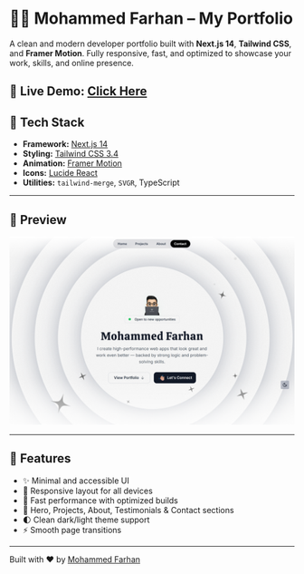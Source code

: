 # 🧑‍💻 Mohammed Farhan – My Portfolio

A clean and modern developer portfolio built with **Next.js 14**, **Tailwind CSS**, and **Framer Motion**. Fully responsive, fast, and optimized to showcase your work, skills, and online presence.

## 🔗 **Live Demo:** [Click Here](https://mohammedfarhan.vercel.app)

## 🚀 Tech Stack

- **Framework:** [Next.js 14](https://nextjs.org/)
- **Styling:** [Tailwind CSS 3.4](https://tailwindcss.com/)
- **Animation:** [Framer Motion](https://www.framer.com/motion/)
- **Icons:** [Lucide React](https://lucide.dev/)
- **Utilities:** `tailwind-merge`, `SVGR`, TypeScript

---

## 📸 Preview

![Portfolio Screenshot](./public/screenshot.png)

---

## 📸 Features

- ✨ Minimal and accessible UI  
- 🎨 Responsive layout for all devices  
- 🚀 Fast performance with optimized builds  
- 🔗 Hero, Projects, About, Testimonials & Contact sections  
- 🌓 Clean dark/light theme support  
- ⚡ Smooth page transitions  

---

Built with ❤️ by [Mohammed Farhan](https://github.com/TheRealFarhanDev)
